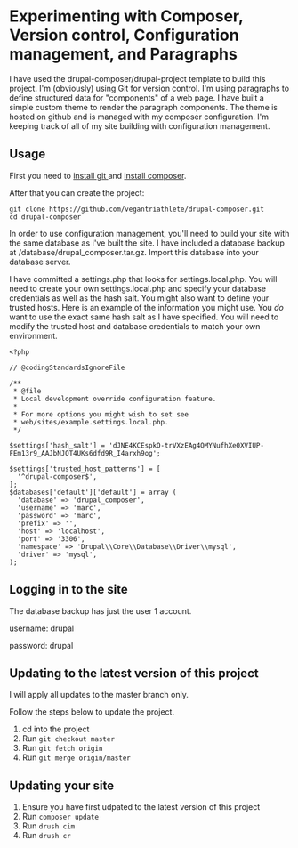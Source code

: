 # Experimenting with Composer, Version control, Configuration management, and Paragraphs

I have used the drupal-composer/drupal-project template to build this project.
I'm (obviously) using Git for version control.
I'm using paragraphs to define structured data for "components" of a web page.
I have built a simple custom theme to render the paragraph components.
The theme is hosted on github and is managed with my composer configuration.
I'm keeping track of all of my site building with configuration management.

## Usage

First you need to [install git ](https://git-scm.com/book/en/v2/Getting-Started-Installing-Git) and [install composer](https://getcomposer.org/doc/00-intro.md#installation-linux-unix-osx).

After that you can create the project:

```
git clone https://github.com/vegantriathlete/drupal-composer.git
cd drupal-composer
```

In order to use configuration management, you'll need to build your site
with the same database as I've built the site. I have included a database
backup at /database/drupal_composer.tar.gz. Import this database into
your database server.

I have committed a settings.php that looks for settings.local.php. You will
need to create your own settings.local.php and specify your database
credentials as well as the hash salt. You might also want to define your
trusted hosts. Here is an example of the information you might use.
You *do* want to use the exact same hash salt as I have specified.
You will need to modify the trusted host and database credentials
to match your own environment.

```
<?php

// @codingStandardsIgnoreFile

/**
 * @file
 * Local development override configuration feature.
 *
 * For more options you might wish to set see
 * web/sites/example.settings.local.php.
 */

$settings['hash_salt'] = 'dJNE4KCEspkO-trVXzEAg4QMYNufhXe0XVIUP-FEm13r9_AAJbNJOT4UKs6dfd9R_I4arxh9og';

$settings['trusted_host_patterns'] = [
  '^drupal-composer$',
];
$databases['default']['default'] = array (
  'database' => 'drupal_composer',
  'username' => 'marc',
  'password' => 'marc',
  'prefix' => '',
  'host' => 'localhost',
  'port' => '3306',
  'namespace' => 'Drupal\\Core\\Database\\Driver\\mysql',
  'driver' => 'mysql',
);
```

## Logging in to the site

The database backup has just the user 1 account.

username: drupal

password: drupal

## Updating to the latest version of this project

I will apply all updates to the master branch only.

Follow the steps below to update the project.

1. cd into the project
1. Run `git checkout master`
1. Run `git fetch origin`
1. Run `git merge origin/master`

## Updating your site
1. Ensure you have first udpated to the latest version of this project
1. Run `composer update`
1. Run `drush cim`
1. Run `drush cr`

